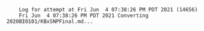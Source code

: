         Log for attempt at Fri Jun  4 07:38:26 PM PDT 2021 (14656)
        Fri Jun  4 07:38:26 PM PDT 2021 Converting 2020BIO101/KBxSNPFinal.md...
